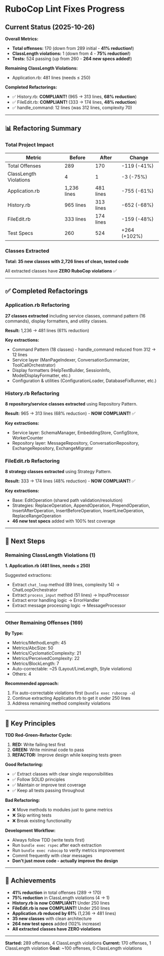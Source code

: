 # RuboCop Lint Fixes Progress

## Current Status (2025-10-26)

**Overall Metrics:**
- **Total offenses:** 170 (down from 289 initial - **41% reduction!**)
- **ClassLength violations:** 1 (down from 4 - **75% reduction!**)
- **Tests:** 524 passing (up from 260 - **264 new specs added!**)

**Remaining ClassLength Violations:**
- Application.rb: 481 lines (needs ≤ 250)

**Completed Refactorings:**
- ✅ History.rb: **COMPLIANT!** (965 → 313 lines, **68% reduction**)
- ✅ FileEdit.rb: **COMPLIANT!** (333 → 174 lines, **48% reduction**)
- ✅ handle_command: 12 lines (was 312 lines, complexity 70)

---

## 📊 Refactoring Summary

### Total Project Impact
| Metric | Before | After | Change |
|--------|--------|-------|--------|
| Total Offenses | 289 | 170 | -119 (-41%) |
| ClassLength Violations | 4 | 1 | -3 (-75%) |
| Application.rb | 1,236 lines | 481 lines | -755 (-61%) |
| History.rb | 965 lines | 313 lines | -652 (-68%) |
| FileEdit.rb | 333 lines | 174 lines | -159 (-48%) |
| Test Specs | 260 | 524 | +264 (+102%) |

### Classes Extracted
**Total: 35 new classes with 2,726 lines of clean, tested code**

All extracted classes have **ZERO RuboCop violations** ✅

---

## ✅ Completed Refactorings

### Application.rb Refactoring
**27 classes extracted** including service classes, command pattern (16 commands), display formatters, and utility classes.

**Result:** 1,236 → 481 lines (61% reduction)

**Key extractions:**
- Command Pattern (18 classes) - handle_command reduced from 312 → 12 lines
- Service layer (ManPageIndexer, ConversationSummarizer, ToolCallOrchestrator)
- Display formatters (HelpTextBuilder, SessionInfo, ModelDisplayFormatter, etc.)
- Configuration & utilities (ConfigurationLoader, DatabaseFixRunner, etc.)

### History.rb Refactoring
**8 repository/service classes extracted** using Repository Pattern.

**Result:** 965 → 313 lines (68% reduction) - **NOW COMPLIANT!** ✅

**Key extractions:**
- Service layer: SchemaManager, EmbeddingStore, ConfigStore, WorkerCounter
- Repository layer: MessageRepository, ConversationRepository, ExchangeRepository, ExchangeMigrator

### FileEdit.rb Refactoring
**8 strategy classes extracted** using Strategy Pattern.

**Result:** 333 → 174 lines (48% reduction) - **NOW COMPLIANT!** ✅

**Key extractions:**
- Base: EditOperation (shared path validation/resolution)
- Strategies: ReplaceOperation, AppendOperation, PrependOperation, InsertAfterOperation, InsertBeforeOperation, InsertLineOperation, ReplaceRangeOperation
- **46 new test specs** added with 100% test coverage

---

## 🎯 Next Steps

### Remaining ClassLength Violations (1)

**1. Application.rb (481 lines, needs ≤ 250)**

Suggested extractions:
- Extract `chat_loop` method (89 lines, complexity 14) → ChatLoopOrchestrator
- Extract `process_input` method (51 lines) → InputProcessor
- Extract error handling logic → ErrorHandler
- Extract message processing logic → MessageProcessor

---

### Other Remaining Offenses (169)

**By Type:**
- Metrics/MethodLength: 45
- Metrics/AbcSize: 50
- Metrics/CyclomaticComplexity: 21
- Metrics/PerceivedComplexity: 22
- Metrics/BlockLength: 7
- Auto-correctable: ~25 (Layout/LineLength, Style violations)
- Others: 4

**Recommended approach:**
1. Fix auto-correctable violations first (`bundle exec rubocop -a`)
2. Continue extracting Application.rb to get it under 250 lines
3. Address remaining method complexity violations

---

## 📝 Key Principles

**TDD Red-Green-Refactor Cycle:**
1. **RED:** Write failing test first
2. **GREEN:** Write minimal code to pass
3. **REFACTOR:** Improve design while keeping tests green

**Good Refactoring:**
- ✅ Extract classes with clear single responsibilities
- ✅ Follow SOLID principles
- ✅ Maintain or improve test coverage
- ✅ Keep all tests passing throughout

**Bad Refactoring:**
- ❌ Move methods to modules just to game metrics
- ❌ Skip writing tests
- ❌ Break existing functionality

**Development Workflow:**
- Always follow TDD (write tests first)
- Run `bundle exec rspec` after each extraction
- Run `bundle exec rubocop` to verify metrics improvement
- Commit frequently with clear messages
- **Don't just move code - actually improve the design**

---

## 🎉 Achievements

- **41% reduction** in total offenses (289 → 170)
- **75% reduction** in ClassLength violations (4 → 1)
- **History.rb is now COMPLIANT!** Under 250 lines
- **FileEdit.rb is now COMPLIANT!** Under 250 lines
- **Application.rb reduced by 61%** (1,236 → 481 lines)
- **35 new classes** with clean architecture
- **264 new test specs** added (102% increase)
- **All extracted classes have ZERO violations**

---

**Started:** 289 offenses, 4 ClassLength violations
**Current:** 170 offenses, 1 ClassLength violation
**Goal:** ~100 offenses, 0 ClassLength violations
